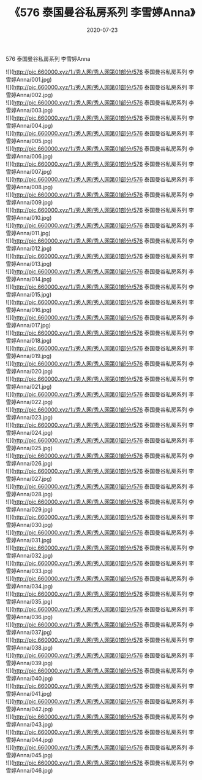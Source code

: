 ﻿---
layout: post
title:  《576 泰国曼谷私房系列 李雪婷Anna》
date:   2020-07-23
img: http://pic.660000.xyz/1:/秀人网/秀人网第01部分/576 泰国曼谷私房系列 李雪婷Anna/000.jpg
categories: [美女, 清纯, 唯美]
---

576 泰国曼谷私房系列 李雪婷Anna

  ![](http://pic.660000.xyz/1:/秀人网/秀人网第01部分/576 泰国曼谷私房系列 李雪婷Anna/001.jpg) <br> ![](http://pic.660000.xyz/1:/秀人网/秀人网第01部分/576 泰国曼谷私房系列 李雪婷Anna/002.jpg) <br> ![](http://pic.660000.xyz/1:/秀人网/秀人网第01部分/576 泰国曼谷私房系列 李雪婷Anna/003.jpg) <br> ![](http://pic.660000.xyz/1:/秀人网/秀人网第01部分/576 泰国曼谷私房系列 李雪婷Anna/004.jpg) <br> ![](http://pic.660000.xyz/1:/秀人网/秀人网第01部分/576 泰国曼谷私房系列 李雪婷Anna/005.jpg) <br> ![](http://pic.660000.xyz/1:/秀人网/秀人网第01部分/576 泰国曼谷私房系列 李雪婷Anna/006.jpg) <br> ![](http://pic.660000.xyz/1:/秀人网/秀人网第01部分/576 泰国曼谷私房系列 李雪婷Anna/007.jpg) <br> ![](http://pic.660000.xyz/1:/秀人网/秀人网第01部分/576 泰国曼谷私房系列 李雪婷Anna/008.jpg) <br> ![](http://pic.660000.xyz/1:/秀人网/秀人网第01部分/576 泰国曼谷私房系列 李雪婷Anna/009.jpg) <br> ![](http://pic.660000.xyz/1:/秀人网/秀人网第01部分/576 泰国曼谷私房系列 李雪婷Anna/010.jpg) <br> ![](http://pic.660000.xyz/1:/秀人网/秀人网第01部分/576 泰国曼谷私房系列 李雪婷Anna/011.jpg) <br> ![](http://pic.660000.xyz/1:/秀人网/秀人网第01部分/576 泰国曼谷私房系列 李雪婷Anna/012.jpg) <br> ![](http://pic.660000.xyz/1:/秀人网/秀人网第01部分/576 泰国曼谷私房系列 李雪婷Anna/013.jpg) <br> ![](http://pic.660000.xyz/1:/秀人网/秀人网第01部分/576 泰国曼谷私房系列 李雪婷Anna/014.jpg) <br> ![](http://pic.660000.xyz/1:/秀人网/秀人网第01部分/576 泰国曼谷私房系列 李雪婷Anna/015.jpg) <br> ![](http://pic.660000.xyz/1:/秀人网/秀人网第01部分/576 泰国曼谷私房系列 李雪婷Anna/016.jpg) <br> ![](http://pic.660000.xyz/1:/秀人网/秀人网第01部分/576 泰国曼谷私房系列 李雪婷Anna/017.jpg) <br> ![](http://pic.660000.xyz/1:/秀人网/秀人网第01部分/576 泰国曼谷私房系列 李雪婷Anna/018.jpg) <br> ![](http://pic.660000.xyz/1:/秀人网/秀人网第01部分/576 泰国曼谷私房系列 李雪婷Anna/019.jpg) <br> ![](http://pic.660000.xyz/1:/秀人网/秀人网第01部分/576 泰国曼谷私房系列 李雪婷Anna/020.jpg) <br> ![](http://pic.660000.xyz/1:/秀人网/秀人网第01部分/576 泰国曼谷私房系列 李雪婷Anna/021.jpg) <br> ![](http://pic.660000.xyz/1:/秀人网/秀人网第01部分/576 泰国曼谷私房系列 李雪婷Anna/022.jpg) <br> ![](http://pic.660000.xyz/1:/秀人网/秀人网第01部分/576 泰国曼谷私房系列 李雪婷Anna/023.jpg) <br> ![](http://pic.660000.xyz/1:/秀人网/秀人网第01部分/576 泰国曼谷私房系列 李雪婷Anna/024.jpg) <br> ![](http://pic.660000.xyz/1:/秀人网/秀人网第01部分/576 泰国曼谷私房系列 李雪婷Anna/025.jpg) <br> ![](http://pic.660000.xyz/1:/秀人网/秀人网第01部分/576 泰国曼谷私房系列 李雪婷Anna/026.jpg) <br> ![](http://pic.660000.xyz/1:/秀人网/秀人网第01部分/576 泰国曼谷私房系列 李雪婷Anna/027.jpg) <br> ![](http://pic.660000.xyz/1:/秀人网/秀人网第01部分/576 泰国曼谷私房系列 李雪婷Anna/028.jpg) <br> ![](http://pic.660000.xyz/1:/秀人网/秀人网第01部分/576 泰国曼谷私房系列 李雪婷Anna/029.jpg) <br> ![](http://pic.660000.xyz/1:/秀人网/秀人网第01部分/576 泰国曼谷私房系列 李雪婷Anna/030.jpg) <br> ![](http://pic.660000.xyz/1:/秀人网/秀人网第01部分/576 泰国曼谷私房系列 李雪婷Anna/031.jpg) <br> ![](http://pic.660000.xyz/1:/秀人网/秀人网第01部分/576 泰国曼谷私房系列 李雪婷Anna/032.jpg) <br> ![](http://pic.660000.xyz/1:/秀人网/秀人网第01部分/576 泰国曼谷私房系列 李雪婷Anna/033.jpg) <br> ![](http://pic.660000.xyz/1:/秀人网/秀人网第01部分/576 泰国曼谷私房系列 李雪婷Anna/034.jpg) <br> ![](http://pic.660000.xyz/1:/秀人网/秀人网第01部分/576 泰国曼谷私房系列 李雪婷Anna/035.jpg) <br> ![](http://pic.660000.xyz/1:/秀人网/秀人网第01部分/576 泰国曼谷私房系列 李雪婷Anna/036.jpg) <br> ![](http://pic.660000.xyz/1:/秀人网/秀人网第01部分/576 泰国曼谷私房系列 李雪婷Anna/037.jpg) <br> ![](http://pic.660000.xyz/1:/秀人网/秀人网第01部分/576 泰国曼谷私房系列 李雪婷Anna/038.jpg) <br> ![](http://pic.660000.xyz/1:/秀人网/秀人网第01部分/576 泰国曼谷私房系列 李雪婷Anna/039.jpg) <br> ![](http://pic.660000.xyz/1:/秀人网/秀人网第01部分/576 泰国曼谷私房系列 李雪婷Anna/040.jpg) <br> ![](http://pic.660000.xyz/1:/秀人网/秀人网第01部分/576 泰国曼谷私房系列 李雪婷Anna/041.jpg) <br> ![](http://pic.660000.xyz/1:/秀人网/秀人网第01部分/576 泰国曼谷私房系列 李雪婷Anna/042.jpg) <br> ![](http://pic.660000.xyz/1:/秀人网/秀人网第01部分/576 泰国曼谷私房系列 李雪婷Anna/043.jpg) <br> ![](http://pic.660000.xyz/1:/秀人网/秀人网第01部分/576 泰国曼谷私房系列 李雪婷Anna/044.jpg) <br> ![](http://pic.660000.xyz/1:/秀人网/秀人网第01部分/576 泰国曼谷私房系列 李雪婷Anna/045.jpg) <br> ![](http://pic.660000.xyz/1:/秀人网/秀人网第01部分/576 泰国曼谷私房系列 李雪婷Anna/046.jpg) <br>